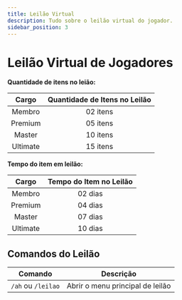 ```yaml
---
title: Leilão Virtual
description: Tudo sobre o leilão virtual do jogador.
sidebar_position: 3
---
```


# Leilão Virtual de Jogadores

**Quantidade de itens no leião:**

| Cargo    | Quantidade de Itens no Leilão |
| :------: | :---------------------------: |
| Membro   | 02 itens |
| Premium  | 05 itens |
| Master   | 10 itens |
| Ultimate | 15 itens |

**Tempo do item em leilão:**

| Cargo    | Tempo do Item no Leilão |
| :------: | :---------------------: |
| Membro   | 02 dias |
| Premium  | 04 dias |
| Master   | 07 dias |
| Ultimate | 10 dias |

## Comandos do Leilão  
| Comando | Descrição |
| ------- | --------- |
| `/ah` ou `/leilao` | Abrir o menu principal de leilão |
